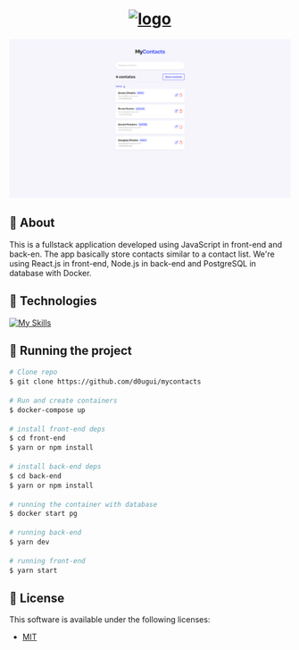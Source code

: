 <h1 align="center">
    <a href="https://imgbb.com/"><img src="https://i.ibb.co/DWLsHRv/logo.png" alt="logo" border="0"></a>
</h1>

<p align="center">
  <a href="https://ibb.co/3Wq4x0h"><img src="front-end/src/assets/images/tela.png" alt="Home" border="0"></a>
</p>

## 📖 About

This is a fullstack application developed using JavaScript in front-end and back-en. The app basically store contacts similar to a contact list. We're using React.js in front-end, Node.js in back-end and PostgreSQL in database with Docker.

## 🧪 Technologies

[![My Skills](https://skillicons.dev/icons?i=js,react,styledcomponents,nodejs,express,postgres,docker)](https://skillicons.dev)

## 🚀 Running the project

```bash
# Clone repo
$ git clone https://github.com/d0ugui/mycontacts

# Run and create containers
$ docker-compose up

# install front-end deps
$ cd front-end
$ yarn or npm install

# install back-end deps
$ cd back-end
$ yarn or npm install

# running the container with database
$ docker start pg

# running back-end
$ yarn dev

# running front-end
$ yarn start
```

## 📝 License

This software is available under the following licenses:

- [MIT](https://rem.mit-license.org)
